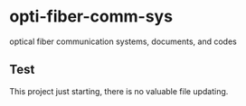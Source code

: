 # opti-fiber-comm-sys
optical fiber communication systems, documents, and codes

## Test
This project just starting, there is no valuable file updating.
